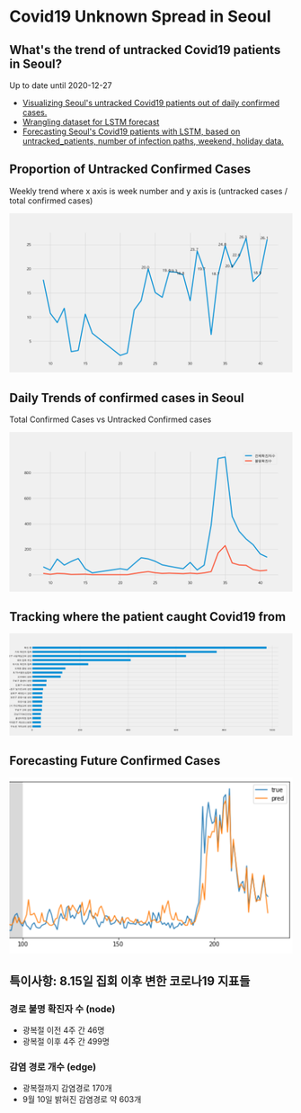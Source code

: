 # Covid19 Unknown Spread in Seoul

## What's the trend of untracked Covid19 patients in Seoul?

Up to date until 2020-12-27

* [Visualizing Seoul's untracked Covid19 patients out of daily confirmed cases. ](https://nbviewer.jupyter.org/github/snoop2head/covid19_unknown_spread/blob/master/track_unknown_paths.ipynb)
* [Wrangling dataset for LSTM forecast](https://nbviewer.jupyter.org/github/snoop2head/covid19_unknown_spread/blob/master/wrangle_for_forecast.ipynb)
* [Forecasting Seoul's Covid19 patients with LSTM, based on untracked_patients, number of infection paths, weekend, holiday data.](https://nbviewer.jupyter.org/github/snoop2head/covid19_unknown_spread/blob/master/forecast_seoul_covid19.ipynb)

## Proportion of Untracked Confirmed Cases

Weekly trend where x axis is week number and y axis is (untracked cases / total confirmed cases)

![](./img/unconfirmed_cases.png)

## Daily Trends of confirmed cases in Seoul

Total Confirmed Cases vs Untracked Confirmed cases

![img1](./img/confirmed_vs_unconfirmed.png)

## Tracking where the patient caught Covid19 from

![img2](./img/confirmed_path_rank.png)

## Forecasting Future Confirmed Cases

![img](./img/forecasting_LSTM.png)



## 특이사항: 8.15일 집회 이후 변한 코로나19 지표들

### 경로 불명 확진자 수 (node)

* 광복절 이전 4주 간 46명
* 광복절 이후 4주 간 499명

### 감염 경로 개수 (edge)

* 광복절까지 감염경로 170개
* 9월 10일 밝혀진 감염경로 약 603개
